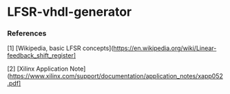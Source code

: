 # LFSR-vhdl-generator
### References
[1] [Wikipedia, basic LFSR concepts](https://en.wikipedia.org/wiki/Linear-feedback_shift_register]

[2] [Xilinx Application Note](https://www.xilinx.com/support/documentation/application_notes/xapp052.pdf]
